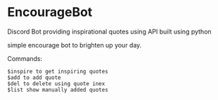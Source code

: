 # EncourageBot
Discord Bot providing inspirational quotes using API built using python 

simple encourage bot to brighten up your day.

Commands:
```
$inspire to get inspiring quotes
$add to add quote
$del to delete using quote inex
$list show manually added quotes
```
